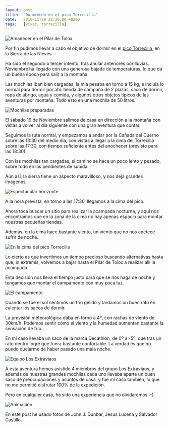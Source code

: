```yaml
---
layout: post
title:  "Durmiendo en el pico Torrecilla"
date:   2016-11-29 22:30:00 +0200
tags:	[vivac, torrecilla]
---
```


![Amanecer en el Pilar de Tolox][amanecer]

Por fin pudimos llevar a cabo el objetivo de dormir en el
[pico Torrecilla][wiki_torrecilla], en la Sierra de las Nieves.

Ha sido el segundo o tercer intento, tras anular anteriores por lluvias.
Noviembre ha llegado con una generosa bajada de temperaturas,
lo que da un buena época para salir a la montaña.

<!--more-->

Las mochilas iban bien cargadas, la mia pesaba en torno a 15 kg, e incluia lo
normal para dormir por ahí: tienda de campaña de 2 plazas,
saco de dormir, ropa de abrigo, agua y comida, y algunos otros objetos
típicos de las aventuras por montaña. Todo esto en una mochila de 50 litros.

![Mochilas preparadas][mochilas]
 
El sábado 19 de Noviembre salimos de casa en dirección a la montaña con vistas
a volver al dia siguiente con una gran aventura que contar.

Seguimos la ruta normal, y empezamos a andar por la Cañada del Cuerno sobre
las 13:30 del medio dia, con vistas a llegar a la cima del Torrecilla sobre
las 17:30, con tiempo suficiente antes del anochecer (previsto para las 18:30).

Con las mochilas tan cargadas, el camino se hace un poco lento y pesado, sobre
todo en las pendientes de subida.

Aún así, la sierra tiene un aspecto maravilloso, y nos deja grandes imágenes.

![Espectacular horizonte][horizonte]

A la hora prevista, en torno a las 17:30, llegamos a la cima del pico.

Ahora toca buscar un sitio para realizar la acampada nocturna, y aquí nos
encontramos que en la zona de la cima no hay apenas espacio para montar
nuestras pequeñas tiendas.

Además, en la cima hace bastante viento, un viento que no nos apetece sufrir
de noche.

![En la cima del pico Torrecilla][cima]

Lo cierto es que invertimos un tiempo precioso buscando alternativas hasta que,
in extremis, volvemos a bajar hasta el Pilar de Tolox a realizar allí la
acampada.

Esta decisión nos lleva el tiempo justo para que se nos haga de noche y
tengamos que montar el campamento con muy poca luz.

![El campamento][campamento]

Cuando se fue el sol sentimos un frio gélido y tardamos un buen rato en
calentar los sacos de dormir.

La previsión meteorológica daba en torno a 4º, con rachas de viento de 30km/h.
Podemos sentir cómo el viento y la humedad aumentan bastante la sensación de
frio.

En mi caso llevaba un saco de la marca Decathlon, de 0º a -5º, que tras
un rato dentro logré que fuera bastante confortable. La verdad es que no
puedo quejarme de haber pasado una mala noche.

![Equipo Los Extraviaos][bandera]

A esta aventura hemos asistido 4 miembros del grupo Los Extraviaos, y
además de nuestras grandes mochilas cada uno llevaba aparte un buen saco de
preocupaciones y asuntos de casa, y fue mi caso también, lo que no me
permitió disfrutar 100% de la expedición.

Pero en cualquier caso, ha sido una experiencia que no olvidaremos :-)

![Animación][together]

En este post he usado fotos de John J. Dunbar, Jesus Lucena y
Salvador Castillo.

[bandera]:			{{site.url}}/assets/vivac-torrecilla-bandera.jpg
[cima]:				{{site.url}}/assets/vivac-torrecilla-cima.jpg
[campamento]:			{{site.url}}/assets/vivac-torrecilla-campamento.jpg
[horizonte]:			{{site.url}}/assets/vivac-torrecilla-horizonte.jpg
[mochilas]:			{{site.url}}/assets/vivac-torrecilla-mochilas.jpg
[together]:			{{site.url}}/assets/vivac-torrecilla-together.gif
[amanecer]:			{{site.url}}/assets/vivac-torrecilla-amanecer.jpg
[wiki_torrecilla]:		https://es.wikipedia.org/wiki/Torrecilla
